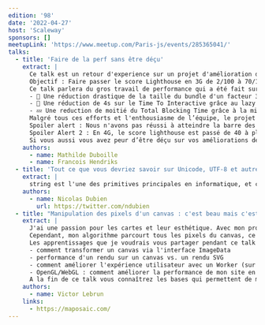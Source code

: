 ```yaml
---
edition: '98'
date: '2022-04-27'
host: 'Scaleway'
sponsors: []
meetupLink: 'https://www.meetup.com/Paris-js/events/285365041/'
talks:
  - title: 'Faire de la perf sans être déçu'
    extract: |
      Ce talk est un retour d'experience sur un projet d'amélioration de performance pour un géant de e-commerce du luxe français.
      Objectif : Faire passer le score Lighthouse en 3G de 2/100 à 70/100. Ambitieux 🧐 ? Et oui... Mais avec une équipe de choc de 3 développeurs à temps plein sur le projet 🧑🏽‍💻👩🏼‍💻!
      Ce talk parlera du gros travail de performance qui a été fait sur un site SSR en NextJS, notamment avec :
      - 🌳 Une réduction drastique de la taille du bundle d'un facteur 3 grâce à du tree shaking et une chasse aux dépendances dupliquées dans un mono-repo.
      - 🤖 Une réduction de 4s sur le Time To Interactive grâce au lazy loading de nos pages mais aussi de nos composants React, tout ca sans impacter le SEO .
      - 💤 Une reduction de moitié du Total Blocking Time grâce à la mise en place d'une solution de Lazy Hydrating.
      Malgré tous ces efforts et l'enthousiasme de l’équipe, le projet a été marqué par de nombreux moments de deception.
      Spoiler alert : Nous n'avons pas réussi à atteindre la barre des 70/100 ni même la barre des 20/100 en 3G.
      Spoiler Alert 2 : En 4G, le score lighthouse est passé de 40 à plus de 95 /100 🎉. Les clients ont remarqué l'énorme amélioration de la performance du site et étaient donc très satisfaits.
      Si vous aussi vous avez peur d’être déçu sur vos améliorations de performance, ce talk vous donnera de précieux conseils pour savourer au maximum tous vos efforts.
    authors:
      - name: Mathilde Duboille
      - name: Francois Hendriks
  - title: 'Tout ce que vous devriez savoir sur Unicode, UTF-8 et autres'
    extract: |
      string est l'une des primitives principales en informatique, et ce quelque soit le langage. Pourtant, derrière son semblant de simplicité, se cache une énorme complexité inhérente aux spécifications Unicode. Ce talk a pour objectif de vous présenter ce que sont Unicode, UTF-8.. Afin que vous soyez prêt pour l'internationalisation de vos Apps.
    authors:
      - name: Nicolas Dubien
        url: https://twitter.com/ndubien
  - title: "Manipulation des pixels d'un canvas : c'est beau mais c'est lent"
    extract: |
      J'ai une passion pour les cartes et leur esthétique. Avec mon projet maposaic.com, je transforme le canvas d'une carte de Mapbox en une mosaïque en couleur.
      Cependant, mon algorithme parcourt tous les pixels du canvas, ce qui prend beaucoup de temps : plus de 2 secondes pour faire un rendu de carte sur un écran fullHD. J'ai commencé à explorer l'API WebGL pour accélérer le rendu.
      Les apprentissages que je voudrais vous partager pendant ce talk :
      - comment transformer un canvas via l'interface ImageData
      - performance d'un rendu sur un canvas vs. un rendu SVG
      - comment améliorer l'expérience utilisateur avec un Worker (sur un projet webpack + react + typescript)
      - OpenGL/WebGL : comment améliorer la performance de mon site en utilisant l'API WebGL
      A la fin de ce talk vous connaîtrez les bases qui permettent de modifier un canvas dans un projet web. Vous saurez pourquoi les rendus WebGL sont beaucoup plus performants qu'un algorithme qui itère sur tous les pixels.
    authors:
      - name: Victor Lebrun
    links:
      - https://maposaic.com/
---
```

